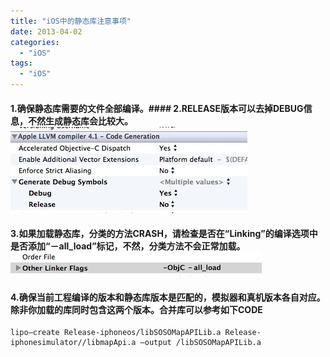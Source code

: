 ```yaml
---
title: "iOS中的静态库注意事项"
date: 2013-04-02
categories:
  - "iOS"
tags:
  - "iOS"
---
```

<!--more-->


#### 1.确保静态库需要的文件全部编译。#### 2.RELEASE版本可以去掉DEBUG信息，不然生成静态库会比较大。![image](/images/post/2013-04-02-ioszhong-de-jing-tai-ku-zhu-yi-shi-xiang/1.jpg) 
#### 3.如果加载静态库，分类的方法CRASH，请检查是否在“Linking”的编译选项中是否添加“－all_load”标记，不然，分类方法不会正常加载。![image](/images/post/2013-04-02-ioszhong-de-jing-tai-ku-zhu-yi-shi-xiang/2.jpg) 
#### 4.确保当前工程编译的版本和静态库版本是匹配的，模拟器和真机版本各自对应。除非你加载的库同时包含这两个版本。合并库可以参考如下CODE

```objc
lipo–create Release-iphoneos/libSOSOMapAPILib.a Release-iphonesimulator//libmapApi.a –output /libSOSOMapAPILib.a

```